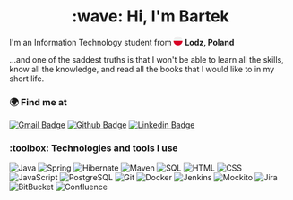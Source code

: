 <h1 align="center" >:wave: Hi, I'm Bartek</h1>

<p> I'm an Information Technology student from <img src="https://github.com/bartlomiejgraczyk/bartlomiejgraczyk/blob/master/poland.png"/> <span style="font-weight: bold">Lodz, Poland</span></p>
<p>...and one of the saddest truths is that I won't be able to learn all the skills, know all the knowledge, and read all the books that I would like to in my short life.</p>

<h3 align="left">🌍 Find me at</h3>

[![Gmail Badge](https://img.shields.io/badge/Gmail-D14836?style=for-the-badge&logo=gmail&logoColor=white&link=mailto:bgraczyk.mail@gmail.com)](mailto:bgraczyk.mail@gmail.com)
[![Github Badge](http://img.shields.io/badge/-Github-1b1f23?style=for-the-badge&logo=github&link=https://github.com/bartlomiejgraczyk)](https://github.com/bartlomiejgraczyk) 
[![Linkedin Badge](https://img.shields.io/badge/-LinkedIn-007ab9?style=for-the-badge&logo=Linkedin&logoColor=white&link=https://www.linkedin.com/in/bartlomiej-graczyk/)](https://www.linkedin.com/in/bartlomiej-graczyk/)

<h3 align="left"> :toolbox: Technologies and tools I use</h3>

<p>
  <img alt="Java" src="https://img.shields.io/badge/-Java-f29200?style=for-the-badge&logo=java&logoColor=white" />
  <img alt="Spring" src="https://img.shields.io/badge/-Spring-6cb33e?style=for-the-badge&logo=spring&logoColor=white" />
  <img alt="Hibernate" src="https://img.shields.io/badge/-Hibernate-bcae79?style=for-the-badge&logo=hibernate&logoColor=white" />
  <img alt="Maven" src="https://img.shields.io/badge/-Maven-2f93df?style=for-the-badge&logo=apache-maven&logoColor=white" />
  <img alt="SQL" src="https://img.shields.io/badge/-SQL-0072c6?style=for-the-badge&logo=databricks&logoColor=white" />
  <img alt="HTML" src="https://img.shields.io/badge/-HTML-f16528?style=for-the-badge&logo=html5&logoColor=white" />
  <img alt="CSS" src="https://img.shields.io/badge/-CSS-2a65f1?style=for-the-badge&logo=css3&logoColor=white" />
  <img alt="JavaScript" src="https://img.shields.io/badge/-JavaScript-fade34?style=for-the-badge&logo=javascript" />
  <img alt="PostgreSQL" src="https://img.shields.io/badge/-PostgreSQL-336791?style=for-the-badge&logo=postgresql&logoColor=white" />
  <img alt="Git" src="https://img.shields.io/badge/-Git-f05033?style=for-the-badge&logo=git&logoColor=white" />
  <img alt="Docker" src="https://img.shields.io/badge/-Docker-2496ed?style=for-the-badge&logo=docker&logoColor=white" />
  <img alt="Jenkins" src="https://img.shields.io/badge/-Jenkins-c33624?style=for-the-badge&logo=jenkins&logoColor=white" />
  <img alt="Mockito" src="https://img.shields.io/badge/-Mockito-6fa418?style=for-the-badge&logo=mockito&logoColor=white" />
  <img alt="Jira" src="https://img.shields.io/badge/-Jira-2684ff?style=for-the-badge&logo=jira&logoColor=white" />
  <img alt="BitBucket" src="https://img.shields.io/badge/-BitBucket-0052cc?style=for-the-badge&logo=BitBucket&logoColor=white" />
  <img alt="Confluence" src="https://img.shields.io/badge/-Confluence-253858?style=for-the-badge&logo=Confluence&logoColor=white" />
</p>
